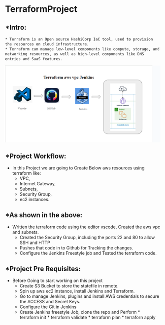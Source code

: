 # TerraformProject

*Intro:
-------
    
    * Terraform is an Open source HashiCorp IaC tool, used to provision the resources on cloud infrastructure.
    * Terraform can manage low-level components like compute, storage, and networking resources, as well as high-level components like DNS entries and SaaS features.

![Workflow Diagram](https://github.com/RamaKrushna92/TerraformProject/blob/main/Screenshot%202024-08-13%20114537.png)

*Project Workflow:
------------------

* In this Project we are going to Create Below aws resources using terraform like:
    * VPC, 
    * Internet Gateway, 
    * Subnets, 
    * Security Group, 
    * ec2 instances.

*As shown in the above:
-----------------------

* Written the terraform code using the editor vscode, Created the aws vpc and subnets.
	* Created the Security Group, including the ports 22 and 80 to allow SSH and HTTP
	* Pushes that code in to Github for Tracking the changes.
	* Configure the Jenkins Freestyle job and Tested the terraform code.

*Project Pre Requisites:
------------------------

* Before Going to start working on this project
    * Create S3 Bucket to store the statefile in remote.
    * Spin up aws ec2 instance, install Jenkins and Terraform.
    * Go to manage Jenkins, plugins and install AWS credentials to secure the ACCESS and Secret Keys.
    * Configure the Git in Jenkins
    * Create Jenkins freestyle Job, clone the repo and Perform
            * terraform init
            * terraform validate
            * terraform plan
            * terraforn apply
